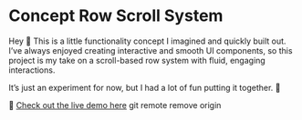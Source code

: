 # Concept Row Scroll System

Hey 👋 This is a little functionality concept I imagined and quickly built out.  
I’ve always enjoyed creating interactive and smooth UI components, so this project is my take on a scroll-based row system with fluid, engaging interactions.  

It’s just an experiment for now, but I had a lot of fun putting it together. 🚀  

🔗 [Check out the live demo here](https://2iron2infinite2.github.io/concept-row-scroll-system-/)
git remote remove origin
